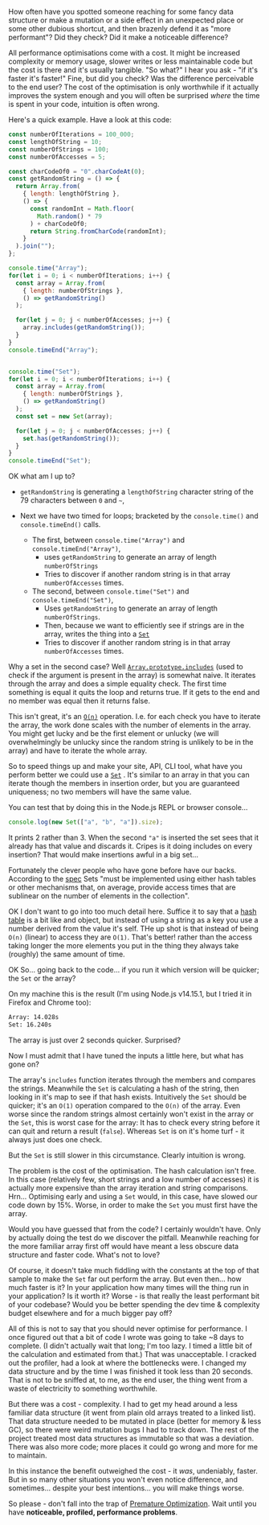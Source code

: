 How often have you spotted someone reaching for some fancy data structure or make a mutation or a side effect in an
unexpected place or some other dubious shortcut, and then brazenly defend it as "more performant"? Did they check?
Did it make a noticeable difference?

All performance optimisations come with a cost. It might be increased complexity or memory usage, slower writes or less
maintainable code but the cost is there and it's usually tangible. "So what?" I hear you ask -
"if it's faster it's faster!" Fine, but did you check? Was the difference perceivable to the end user? The cost of the
optimisation is only worthwhile if it actually improves the system enough and you will often be surprised *where* the
time is spent in your code, intuition is often wrong.

Here's a quick example. Have a look at this code:

```js
const numberOfIterations = 100_000;
const lengthOfString = 10;
const numberOfStrings = 100;
const numberOfAccesses = 5;

const charCodeOf0 = "0".charCodeAt(0);
const getRandomString = () => {
  return Array.from(
    { length: lengthOfString },
    () => {
      const randomInt = Math.floor(
        Math.random() * 79
      ) + charCodeOf0;
      return String.fromCharCode(randomInt);
    }
  ).join("");
};

console.time("Array");
for(let i = 0; i < numberOfIterations; i++) {
  const array = Array.from(
    { length: numberOfStrings },
    () => getRandomString()
  );

  for(let j = 0; j < numberOfAccesses; j++) {
    array.includes(getRandomString());
  }
}
console.timeEnd("Array");


console.time("Set");
for(let i = 0; i < numberOfIterations; i++) {
  const array = Array.from(
    { length: numberOfStrings },
    () => getRandomString()
  );
  const set = new Set(array);

  for(let j = 0; j < numberOfAccesses; j++) {
    set.has(getRandomString());
  }
}
console.timeEnd("Set");
```

OK what am I up to?

* `getRandomString` is generating a `lengthOfString` character string of the 79 characters between `0` and `~`,

* Next we have two timed for loops; bracketed by the `console.time()` and `console.timeEnd()` calls.
  * The first, between `console.time("Array")` and `console.timeEnd("Array")`,
    * uses `getRandomString` to generate an array of length `numberOfStrings`
    * Tries to discover if another random string is in that array `numberOfAccesses` times.
  * The second, between `console.time("Set")` and `console.timeEnd("Set")`,
    * Uses `getRandomString` to generate an array of length `numberOfStrings`.
    * Then, because we want to efficiently see if strings are in the array,
      writes the thing into a
      [`Set`](https://developer.mozilla.org/en-US/docs/Web/JavaScript/Reference/Global_Objects/Set)
    * Tries to discover if another random string is in that array `numberOfAccesses` times.

Why a set in the second case?
Well
[`Array.prototype.includes`](https://developer.mozilla.org/en-US/docs/Web/JavaScript/Reference/Global_Objects/Array/includes)
(used to check if the argument is present in the array)
is somewhat naive.
It iterates through the array and does a simple equality check.
The first time something is equal it quits the loop and returns true.
If it gets to the end and no member was equal then it returns false.

This isn't great, it's an
[`O(n)`](https://www.bigocheatsheet.com/)
operation.
I.e. for each check you have to iterate the array, the work done scales with the number of elements in the array.
You might get lucky and be the first element or unlucky
(we will overwhelmingly be unlucky since the random string is unlikely to be in the array)
and have to iterate the whole array.

So to speed things up and make your site, API, CLI tool, what have you perform better we could use a
[`Set`](https://developer.mozilla.org/en-US/docs/Web/JavaScript/Reference/Global_Objects/Set)
.
It's similar to an array in that you can iterate though the members in insertion order,
but you are guaranteed uniqueness;
no two members will have the same value.

You can test that by doing this in the Node.js REPL or browser console...

```js
console.log(new Set(["a", "b", "a"]).size);
```

It prints 2 rather than 3.
When the second `"a"` is inserted the set sees that it already has that value and discards it.
Cripes is it doing includes on every insertion?
That would make insertions awful in a big set...

Fortunately the clever people who have gone before have our backs.
According to the
[spec](https://tc39.es/ecma262/#sec-set-objects)
Sets "must be implemented using either hash tables or other mechanisms that, on average,
provide access times that are sublinear on the number of elements in the collection".

OK I don't want to go into too much detail here.
Suffice it to say that a [hash table](https://en.wikipedia.org/wiki/Hash_table) is a bit like and object,
but instead of using a string as a key you use a number derived from the value it's self.
THe up shot is that instead of being `O(n)` (linear) to access they are `O(1)`.
That's better!
rather than the access taking longer the more elements you put in the thing they always take (roughly)
the same amount of time.

OK So... going back to the code... if you run it which version will be quicker; the `Set` or the array?

On my machine this is the result (I'm using Node.js v14.15.1, but I tried it in Firefox and Chrome too):

```txt
Array: 14.028s
Set: 16.240s
```

The array is just over 2 seconds quicker.
Surprised?

Now I must admit that I have tuned the inputs a little here, but what has gone on?

The array's `includes` function iterates through the members and compares the strings. Meanwhile the `Set` is
calculating a hash of the string, then looking in it's map to see if that hash exists. Intuitively the `Set` should be
quicker; it's an `O(1)` operation compared to the `O(n)` of the array. Even worse since the random strings almost
certainly won't exist in the array or the `Set`, this is worst case for the array: It has to check every string before
it can quit and return a result (`false`). Whereas `Set` is on it's home turf - it always just does one check.

But the `Set` is still slower in this circumstance. Clearly intuition is wrong.

The problem is the cost of the optimisation. The hash calculation isn't free. In this case (relatively few, short
strings and a low number of accesses)
it is actually more expensive than the array iteration and string comparisons. Hrn... Optimising early and
using a `Set` would, in this case, have slowed our code down by 15%. Worse, in order to make the `Set` you must first
have the array.

Would you have guessed that from the code? I certainly wouldn't have. Only by actually doing the test do we
discover the pitfall. Meanwhile reaching for the more familiar array first off would have meant a less obscure data
structure and faster code. What's not to love?

Of course, it doesn't take much fiddling with the constants at the top of that sample to make the `Set` far out
perform the array. But even then...  how much faster is it?
In your application how many times will the thing run in your application?
Is it worth it?
Worse - is that really the least performant bit of your codebase?
Would you be better spending the dev time & complexity budget elsewhere and for a much bigger pay off?

All of this is not to say that you should never optimise for performance.
I once figured out that a bit of code I wrote was going to take ~8 days to complete.
(I didn't actually wait that long; I'm too lazy.
I timed a little bit of the calculation and estimated from that.)
That was unacceptable.
I cracked out the profiler, had a look at where the bottlenecks were.
I changed my data structure and by the time I was finished it took less than 20 seconds.
That is not to be sniffed at, to me, as the end user,
the thing went from a waste of electricity to something worthwhile.

But there was a cost - complexity.
I had to get my head around a less familiar data structure
(it went from plain old arrays treated to a linked list).
That data structure needed to be mutated in place (better for memory & less GC),
so there were weird mutation bugs I had to track down.
The rest of the project treated most data structures as immutable so that was a deviation.
There was also more code; more places it could go wrong and more for me to maintain.

In this instance the benefit outweighed the cost - it *was*, undeniably, faster.
But in so many other situations you won't even notice difference,
and sometimes... despite your best intentions... you will make things worse.

So please - don't fall into the trap of
[Premature Optimization](https://en.wikipedia.org/wiki/Program_optimization#When_to_optimize).
Wait until you have **noticeable, profiled, performance problems**.
